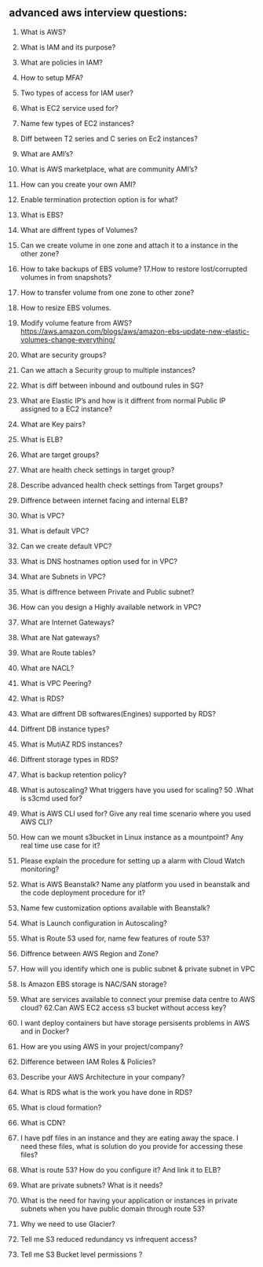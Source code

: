 ## advanced aws interview questions:

1. What is AWS?
2. What is IAM and its purpose?
3. What are policies in IAM?
4. How to setup MFA?
5. Two types of access for IAM user?
6. What is EC2 service used for?
7. Name few types of EC2 instances?
8. Diff between T2 series and C series on Ec2 instances?
9. What are AMI’s?
10. What is AWS marketplace, what are community AMI’s?
11. How can you create your own AMI?
12. Enable termination protection option is for what?
13. What is EBS?
14. What are diffrent types of Volumes?
15. Can we create volume in one zone and attach it to a instance in the other zone?
16. How to take backups of EBS volume?
17.How to restore lost/corrupted volumes in from snapshots?
18. How to transfer volume from one zone to other zone?
19. How to resize EBS volumes.
20. Modify volume feature from AWS?
https://aws.amazon.com/blogs/aws/amazon-ebs-update-new-elastic-volumes-change-everything/
21. What are security groups?
22. Can we attach a Security group to multiple instances?
23. What is diff between inbound and outbound rules in SG?
24. What are Elastic IP’s and how is it diffrent from normal Public IP assigned to a EC2 instance?
25. What are Key pairs?
26. What is ELB?
27. What are target groups?
28. What are health check settings in target group?
29. Describe advanced health check settings from Target groups?
30. Diffrence between internet facing and internal ELB?
31. What is VPC?
32. What is default VPC?
33. Can we create default VPC?
34. What is DNS hostnames option used for in VPC?
35. What are Subnets in VPC?
36. What is diffrence between Private and Public subnet?
37. How can you design a Highly available network in VPC?
38. What are Internet Gateways?
39. What are Nat gateways?
40. What are Route tables?
41. What are NACL?
42. What is VPC Peering?
43. What is RDS?
44. What are diffrent DB softwares(Engines) supported by RDS?
45. Diffrent DB instance types?
46. What is MutiAZ RDS instances?
47. Diffrent storage types in RDS?
48. What is backup retention policy?
49. What is autoscaling? What triggers have you used for scaling?
50 .What is s3cmd used for?
51. What is AWS CLI used for? Give any real time scenario where you used AWS CLI?
52. How can we mount s3bucket in Linux instance as a mountpoint? Any real time use case for it?
53. Please explain the procedure for setting up a alarm with Cloud Watch monitoring?
54. What is AWS Beanstalk? Name any platform you used in beanstalk and the code deployment procedure for it?
55. Name few customization options available with Beanstalk?
56. What is Launch configuration in Autoscaling?
57. What is Route 53 used for, name few features of route 53?
58. Diffrence between AWS Region and Zone?
59. How will you identify which one is public subnet & private subnet in VPC


60. Is Amazon EBS storage is NAC/SAN storage?
61. What are services available to connect your premise data centre to AWS cloud?
62.Can AWS EC2 access s3 bucket without access key?
63. I want deploy containers but have storage persisents problems in AWS and in
Docker?
64. How are you using AWS in your project/company?
65. Difference between IAM Roles & Policies?

66. Describe your AWS Architecture in your company?
67. What is RDS what is the work you have done in RDS?
68. What is cloud formation?
69. What is CDN?
70. I have pdf files in an instance and they are eating away the space. I need these files,
what is solution do you provide for accessing these files?
71. What is route 53? How do you configure it? And link it to ELB?
72. What are private subnets? What is it needs?
73. What is the need for having your application or instances in private subnets when you
    have public domain through route 53?
74. Why we need to use Glacier?
75. Tell me S3 reduced redundancy vs infrequent access?
76. Tell me S3 Bucket level permissions ?